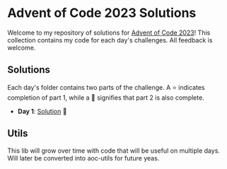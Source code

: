 # Advent of Code 2023 Solutions

Welcome to my repository of solutions for [Advent of Code 2023](https://adventofcode.com/2023)! This collection contains my code for each day's challenges. All feedback is welcome.

## Solutions

Each day's folder contains two parts of the challenge. A ⭐️ indicates completion of part 1, while a 🌟 signifies that part 2 is also complete.

- **Day 1**: [Solution](/day1) 🌟


## Utils
This lib will grow over time with code that will be useful on multiple days. Will later be converted into aoc-utils for future yeas.